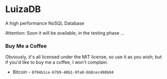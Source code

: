 # LuizaDB
A high performance NoSQL Database

Attention: Soon it will be available, in the testing phase ...

### Buy Me a Coffee

Obviously, it's all licensed under the MIT license, so use it as you wish; but if you'd like to buy me a coffee, I won't complain.

- Bitcoin - `0794b1ce-67b9-48b1-9fa0-6b8cec498b04`
